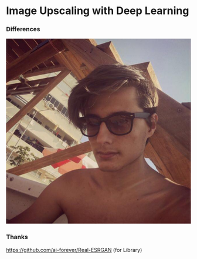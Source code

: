 # Image Upscaling with Deep Learning

### Differences
<img src="pic/demo.png">

### Thanks
https://github.com/ai-forever/Real-ESRGAN (for Library)
